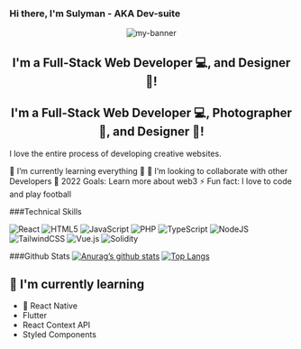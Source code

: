 ### Hi there, I'm Sulyman - AKA Dev-suite

<p align="center">
  <img src="https://pbs.twimg.com/profile_banners/1281895439357423616/1654770308/600x200" alt="my-banner">
</p>

<h2 align="center">
I'm a Full-Stack Web Developer 💻, and Designer 🎨!
</h2> 

<h2 align="center">
I'm a Full-Stack Web Developer 💻, Photographer 📸, and Designer 🎨!
</h2> 

I love the entire process of developing creative websites.

🌱 I’m currently learning everything 🤣
👯 I’m looking to collaborate with other Developers 
🥅 2022 Goals: Learn more about web3
⚡ Fun fact: I love to code and play football

###Technical Skills

![React](https://img.shields.io/badge/react-%2320232a.svg?style=for-the-badge&logo=react&logoColor=%2361DAFB) ![HTML5](https://img.shields.io/badge/html5-%23E34F26.svg?style=for-the-badge&logo=html5&logoColor=white) ![JavaScript](https://img.shields.io/badge/javascript-%23323330.svg?style=for-the-badge&logo=javascript&logoColor=%23F7DF1E) ![PHP](https://img.shields.io/badge/php-%23777BB4.svg?style=for-the-badge&logo=php&logoColor=white) ![TypeScript](https://img.shields.io/badge/typescript-%23007ACC.svg?style=for-the-badge&logo=typescript&logoColor=white) ![NodeJS](https://img.shields.io/badge/node.js-6DA55F?style=for-the-badge&logo=node.js&logoColor=white) ![TailwindCSS](https://img.shields.io/badge/tailwindcss-%2338B2AC.svg?style=for-the-badge&logo=tailwind-css&logoColor=white) ![Vue.js](https://img.shields.io/badge/vuejs-%2335495e.svg?style=for-the-badge&logo=vuedotjs&logoColor=%234FC08D) ![Solidity](https://img.shields.io/badge/Solidity-%23363636.svg?style=for-the-badge&logo=solidity&logoColor=white)

###Github Stats
[![Anurag’s github stats](https://github-readme-stats.vercel.app/api?username=Dev-suite)](https://github.com/Dev-suite)
[![Top Langs](https://github-readme-stats.vercel.app/api/top-langs/?username=yushi1007&layout=compact)](https://github.com/Dev-suite)

## 🌱 I'm currently learning

- 📱 React Native
- Flutter
- React Context API
- Styled Components  
<!--
**Dev-suite/Dev-suite** is a ✨ _special_ ✨ repository because its `README.md` (this file) appears on your GitHub profile.

Here are some ideas to get you started:

- 🔭 I’m currently working on ...
- 🌱 I’m currently learning ...
- 👯 I’m looking to collaborate on ...
- 🤔 I’m looking for help with ...
- 💬 Ask me about ...
- 📫 How to reach me: ...
- 😄 Pronouns: ...
- ⚡ Fun fact: ...
-->
